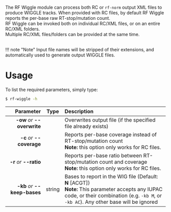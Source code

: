 The RF Wiggle module can process both RC or ``rf-norm`` output XML files to produce WIGGLE tracks. When provided with RC files, by default RF Wiggle reports the per-base raw RT-stop/mutation count.<br />
RF Wiggle can be invoked both on individual RC/XML files, or on an entire RC/XML folders. <br/>Multiple RC/XML files/folders can be provided at the same time.
<br /><br />

!!! note "Note"
    Input file names will be stripped of their extensions, and automatically used to generate output WIGGLE files.
<br/>
# Usage
To list the required parameters, simply type:

```bash
$ rf-wiggle -h
```

Parameter         | Type | Description
----------------: | :--: |:------------
__-ow__ *or* __--overwrite__ | | Overwrites output file (if the specified file already exists)
__-c__ *or* __--coverage__ | | Reports per-base coverage instead of RT-stop/mutation count<br/>__Note:__ this option only works for RC files.
__-r__ *or* __--ratio__ | | Reports per-base ratio between RT-stop/mutation count and coverage<br/>__Note:__ this option only works for RC files.
__-kb__ *or* __--keep-bases__ | string | Bases to report in the WIG file (Default: __N__ [ACGT])<br/>__Note:__ This parameter accepts any IUPAC code, or their combination (e.g. ``-kb M``, or ``-kb AC``). Any other base will be ignored